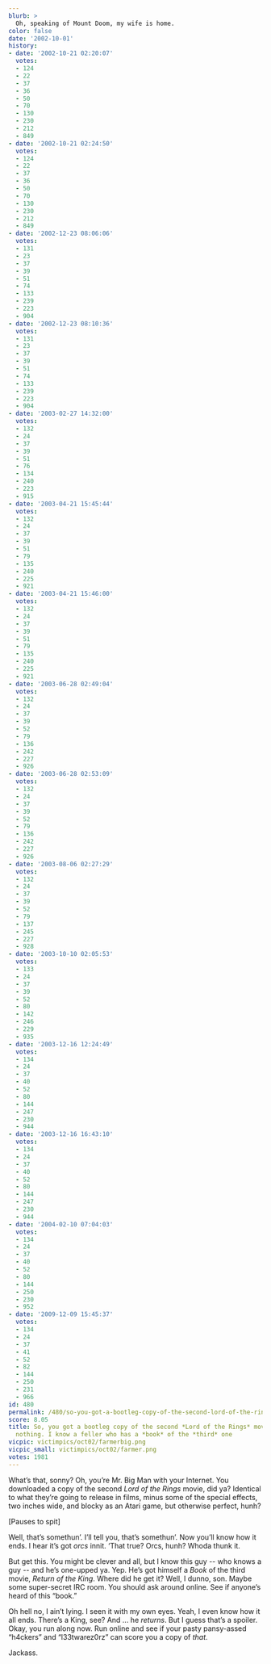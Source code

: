 ```yaml
---
blurb: >
  Oh, speaking of Mount Doom, my wife is home.
color: false
date: '2002-10-01'
history:
- date: '2002-10-21 02:20:07'
  votes:
  - 124
  - 22
  - 37
  - 36
  - 50
  - 70
  - 130
  - 230
  - 212
  - 849
- date: '2002-10-21 02:24:50'
  votes:
  - 124
  - 22
  - 37
  - 36
  - 50
  - 70
  - 130
  - 230
  - 212
  - 849
- date: '2002-12-23 08:06:06'
  votes:
  - 131
  - 23
  - 37
  - 39
  - 51
  - 74
  - 133
  - 239
  - 223
  - 904
- date: '2002-12-23 08:10:36'
  votes:
  - 131
  - 23
  - 37
  - 39
  - 51
  - 74
  - 133
  - 239
  - 223
  - 904
- date: '2003-02-27 14:32:00'
  votes:
  - 132
  - 24
  - 37
  - 39
  - 51
  - 76
  - 134
  - 240
  - 223
  - 915
- date: '2003-04-21 15:45:44'
  votes:
  - 132
  - 24
  - 37
  - 39
  - 51
  - 79
  - 135
  - 240
  - 225
  - 921
- date: '2003-04-21 15:46:00'
  votes:
  - 132
  - 24
  - 37
  - 39
  - 51
  - 79
  - 135
  - 240
  - 225
  - 921
- date: '2003-06-28 02:49:04'
  votes:
  - 132
  - 24
  - 37
  - 39
  - 52
  - 79
  - 136
  - 242
  - 227
  - 926
- date: '2003-06-28 02:53:09'
  votes:
  - 132
  - 24
  - 37
  - 39
  - 52
  - 79
  - 136
  - 242
  - 227
  - 926
- date: '2003-08-06 02:27:29'
  votes:
  - 132
  - 24
  - 37
  - 39
  - 52
  - 79
  - 137
  - 245
  - 227
  - 928
- date: '2003-10-10 02:05:53'
  votes:
  - 133
  - 24
  - 37
  - 39
  - 52
  - 80
  - 142
  - 246
  - 229
  - 935
- date: '2003-12-16 12:24:49'
  votes:
  - 134
  - 24
  - 37
  - 40
  - 52
  - 80
  - 144
  - 247
  - 230
  - 944
- date: '2003-12-16 16:43:10'
  votes:
  - 134
  - 24
  - 37
  - 40
  - 52
  - 80
  - 144
  - 247
  - 230
  - 944
- date: '2004-02-10 07:04:03'
  votes:
  - 134
  - 24
  - 37
  - 40
  - 52
  - 80
  - 144
  - 250
  - 230
  - 952
- date: '2009-12-09 15:45:37'
  votes:
  - 134
  - 24
  - 37
  - 41
  - 52
  - 82
  - 144
  - 250
  - 231
  - 966
id: 480
permalink: /480/so-you-got-a-bootleg-copy-of-the-second-lord-of-the-rings-movie-thats-nothing-i-know-a-feller-who-has-a-book-of-the-third-one/
score: 8.05
title: So, you got a bootleg copy of the second *Lord of the Rings* movie? That’s
  nothing. I know a feller who has a *book* of the *third* one
vicpic: victimpics/oct02/farmerbig.png
vicpic_small: victimpics/oct02/farmer.png
votes: 1981
---
```


What’s that, sonny? Oh, you’re Mr. Big Man with your Internet. You
downloaded a copy of the second *Lord of the Rings* movie, did ya?
Identical to what they’re going to release in films, minus some of the
special effects, two inches wide, and blocky as an Atari game, but
otherwise perfect, hunh?

\[Pauses to spit\]

Well, that’s somethun’. I’ll tell you, that’s somethun’. Now you’ll know
how it ends. I hear it’s got *orcs* innit. ‘That true? Orcs, hunh? Whoda
thunk it.

But get this. You might be clever and all, but I know this guy -- who
knows a guy -- and he’s one-upped ya. Yep. He’s got himself a *Book* of
the third movie, *Return of the King*. Where did he get it? Well, I
dunno, son. Maybe some super-secret IRC room. You should ask around
online. See if anyone’s heard of this “book.”

Oh hell no, I ain’t lying. I seen it with my own eyes. Yeah, I even know
how it all ends. There’s a King, see? And ... he *returns*. But I guess
that’s a spoiler. Okay, you run along now. Run online and see if your
pasty pansy-assed “h4ckers” and “l33twarez0rz” can score you a copy of
*that*.

Jackass.